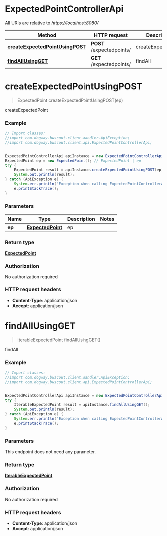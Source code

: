 # ExpectedPointControllerApi

All URIs are relative to *https://localhost:8080/*

Method | HTTP request | Description
------------- | ------------- | -------------
[**createExpectedPointUsingPOST**](ExpectedPointControllerApi.md#createExpectedPointUsingPOST) | **POST** /expectedpoints/ | createExpectedPoint
[**findAllUsingGET**](ExpectedPointControllerApi.md#findAllUsingGET) | **GET** /expectedpoints/ | findAll


<a name="createExpectedPointUsingPOST"></a>
# **createExpectedPointUsingPOST**
> ExpectedPoint createExpectedPointUsingPOST(ep)

createExpectedPoint

### Example
```java
// Import classes:
//import com.dogway.bwscout.client.handler.ApiException;
//import com.dogway.bwscout.client.api.ExpectedPointControllerApi;


ExpectedPointControllerApi apiInstance = new ExpectedPointControllerApi();
ExpectedPoint ep = new ExpectedPoint(); // ExpectedPoint | ep
try {
    ExpectedPoint result = apiInstance.createExpectedPointUsingPOST(ep);
    System.out.println(result);
} catch (ApiException e) {
    System.err.println("Exception when calling ExpectedPointControllerApi#createExpectedPointUsingPOST");
    e.printStackTrace();
}
```

### Parameters

Name | Type | Description  | Notes
------------- | ------------- | ------------- | -------------
 **ep** | [**ExpectedPoint**](ExpectedPoint.md)| ep |

### Return type

[**ExpectedPoint**](ExpectedPoint.md)

### Authorization

No authorization required

### HTTP request headers

 - **Content-Type**: application/json
 - **Accept**: application/json

<a name="findAllUsingGET"></a>
# **findAllUsingGET**
> IterableExpectedPoint findAllUsingGET()

findAll

### Example
```java
// Import classes:
//import com.dogway.bwscout.client.handler.ApiException;
//import com.dogway.bwscout.client.api.ExpectedPointControllerApi;


ExpectedPointControllerApi apiInstance = new ExpectedPointControllerApi();
try {
    IterableExpectedPoint result = apiInstance.findAllUsingGET();
    System.out.println(result);
} catch (ApiException e) {
    System.err.println("Exception when calling ExpectedPointControllerApi#findAllUsingGET");
    e.printStackTrace();
}
```

### Parameters
This endpoint does not need any parameter.

### Return type

[**IterableExpectedPoint**](IterableExpectedPoint.md)

### Authorization

No authorization required

### HTTP request headers

 - **Content-Type**: application/json
 - **Accept**: application/json

